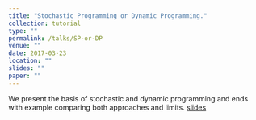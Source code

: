 ```yaml
---
title: "Stochastic Programming or Dynamic Programming."
collection: tutorial
type: ""
permalink: /talks/SP-or-DP
venue: ""
date: 2017-03-23
location: ""
slides: ""
paper: ""
---
```

We present the basis of stochastic and dynamic programming and ends with example comparing both approaches and limits.
[slides](../files/talks/SP_or_DP.pdf)
